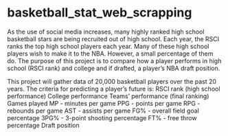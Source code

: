 # basketball_stat_web_scrapping

As the use of social media increases, many highly ranked high school basketball stars are being recruited out of high school. 
Each year, the RSCI ranks the top high school players each year. Many of these high school players wish to make it to the NBA. 
However, a small percentage of them do. The purpose of this project is to compare how a player performs in high school (RSCI rank) and college and if drafted, a player’s NBA draft position.

This project will gather data of 20,000 basketball players over the past 20 years. The criteria for predicting a player’s future is:
RSCI rank (high school performance)
College performance
Teams’ performance (final ranking) 
Games played
MP - minutes per game
PPG - points per game
RPG - rebounds per game
AST - assists per game
FG% - overall field goal percentage
3PG% - 3-point shooting percentage
FT% - free throw percentage
Draft position
